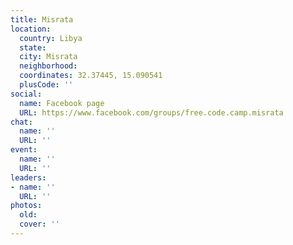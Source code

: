 ```yaml
---
title: Misrata
location:
  country: Libya
  state: 
  city: Misrata
  neighborhood: 
  coordinates: 32.37445, 15.090541
  plusCode: ''
social:
  name: Facebook page
  URL: https://www.facebook.com/groups/free.code.camp.misrata
chat:
  name: ''
  URL: ''
event:
  name: ''
  URL: ''
leaders:
- name: ''
  URL: ''
photos:
  old: 
  cover: ''
---
```


